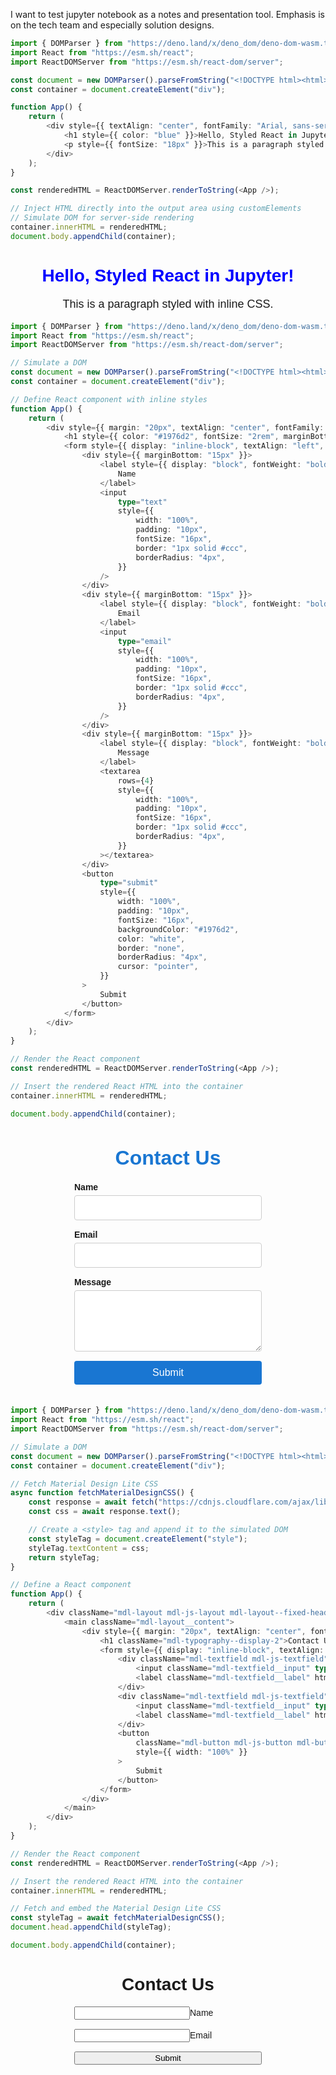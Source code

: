 I want to test jupyter notebook as a notes and presentation tool. Emphasis is on the tech team and especially solution designs.


```typescript
import { DOMParser } from "https://deno.land/x/deno_dom/deno-dom-wasm.ts";
import React from "https://esm.sh/react";
import ReactDOMServer from "https://esm.sh/react-dom/server";

const document = new DOMParser().parseFromString("<!DOCTYPE html><html><body></body></html>", "text/html");
const container = document.createElement("div");

function App() {
    return (
        <div style={{ textAlign: "center", fontFamily: "Arial, sans-serif" }}>
            <h1 style={{ color: "blue" }}>Hello, Styled React in Jupyter!</h1>
            <p style={{ fontSize: "18px" }}>This is a paragraph styled with inline CSS.</p>
        </div>
    );
}

const renderedHTML = ReactDOMServer.renderToString(<App />);

// Inject HTML directly into the output area using customElements
// Simulate DOM for server-side rendering
container.innerHTML = renderedHTML;
document.body.appendChild(container);
```




<div><div style="text-align:center;font-family:Arial, sans-serif"><h1 style="color:blue">Hello, Styled React in Jupyter!</h1><p style="font-size:18px">This is a paragraph styled with inline CSS.</p></div></div>




```typescript
import { DOMParser } from "https://deno.land/x/deno_dom/deno-dom-wasm.ts";
import React from "https://esm.sh/react";
import ReactDOMServer from "https://esm.sh/react-dom/server";

// Simulate a DOM
const document = new DOMParser().parseFromString("<!DOCTYPE html><html><body></body></html>", "text/html");
const container = document.createElement("div");

// Define React component with inline styles
function App() {
    return (
        <div style={{ margin: "20px", textAlign: "center", fontFamily: "Arial, sans-serif" }}>
            <h1 style={{ color: "#1976d2", fontSize: "2rem", marginBottom: "20px" }}>Contact Us</h1>
            <form style={{ display: "inline-block", textAlign: "left", width: "300px" }}>
                <div style={{ marginBottom: "15px" }}>
                    <label style={{ display: "block", fontWeight: "bold", marginBottom: "5px" }}>
                        Name
                    </label>
                    <input
                        type="text"
                        style={{
                            width: "100%",
                            padding: "10px",
                            fontSize: "16px",
                            border: "1px solid #ccc",
                            borderRadius: "4px",
                        }}
                    />
                </div>
                <div style={{ marginBottom: "15px" }}>
                    <label style={{ display: "block", fontWeight: "bold", marginBottom: "5px" }}>
                        Email
                    </label>
                    <input
                        type="email"
                        style={{
                            width: "100%",
                            padding: "10px",
                            fontSize: "16px",
                            border: "1px solid #ccc",
                            borderRadius: "4px",
                        }}
                    />
                </div>
                <div style={{ marginBottom: "15px" }}>
                    <label style={{ display: "block", fontWeight: "bold", marginBottom: "5px" }}>
                        Message
                    </label>
                    <textarea
                        rows={4}
                        style={{
                            width: "100%",
                            padding: "10px",
                            fontSize: "16px",
                            border: "1px solid #ccc",
                            borderRadius: "4px",
                        }}
                    ></textarea>
                </div>
                <button
                    type="submit"
                    style={{
                        width: "100%",
                        padding: "10px",
                        fontSize: "16px",
                        backgroundColor: "#1976d2",
                        color: "white",
                        border: "none",
                        borderRadius: "4px",
                        cursor: "pointer",
                    }}
                >
                    Submit
                </button>
            </form>
        </div>
    );
}

// Render the React component
const renderedHTML = ReactDOMServer.renderToString(<App />);

// Insert the rendered React HTML into the container
container.innerHTML = renderedHTML;

document.body.appendChild(container);
```




<div><div style="margin:20px;text-align:center;font-family:Arial, sans-serif"><h1 style="color:#1976d2;font-size:2rem;margin-bottom:20px">Contact Us</h1><form style="display:inline-block;text-align:left;width:300px"><div style="margin-bottom:15px"><label style="display:block;font-weight:bold;margin-bottom:5px">Name</label><input type="text" style="width:100%;padding:10px;font-size:16px;border:1px solid #ccc;border-radius:4px"></div><div style="margin-bottom:15px"><label style="display:block;font-weight:bold;margin-bottom:5px">Email</label><input type="email" style="width:100%;padding:10px;font-size:16px;border:1px solid #ccc;border-radius:4px"></div><div style="margin-bottom:15px"><label style="display:block;font-weight:bold;margin-bottom:5px">Message</label><textarea rows="4" style="width:100%;padding:10px;font-size:16px;border:1px solid #ccc;border-radius:4px"></textarea></div><button type="submit" style="width:100%;padding:10px;font-size:16px;background-color:#1976d2;color:white;border:none;border-radius:4px;cursor:pointer">Submit</button></form></div></div>




```typescript
import { DOMParser } from "https://deno.land/x/deno_dom/deno-dom-wasm.ts";
import React from "https://esm.sh/react";
import ReactDOMServer from "https://esm.sh/react-dom/server";

// Simulate a DOM
const document = new DOMParser().parseFromString("<!DOCTYPE html><html><body></body></html>", "text/html");
const container = document.createElement("div");

// Fetch Material Design Lite CSS
async function fetchMaterialDesignCSS() {
    const response = await fetch("https://cdnjs.cloudflare.com/ajax/libs/material-design-lite/1.3.0/material.indigo-pink.min.css");
    const css = await response.text();

    // Create a <style> tag and append it to the simulated DOM
    const styleTag = document.createElement("style");
    styleTag.textContent = css;
    return styleTag;
}

// Define a React component
function App() {
    return (
        <div className="mdl-layout mdl-js-layout mdl-layout--fixed-header">
            <main className="mdl-layout__content">
                <div style={{ margin: "20px", textAlign: "center", fontFamily: "Arial, sans-serif" }}>
                    <h1 className="mdl-typography--display-2">Contact Us</h1>
                    <form style={{ display: "inline-block", textAlign: "left", width: "300px" }}>
                        <div className="mdl-textfield mdl-js-textfield" style={{ marginBottom: "15px" }}>
                            <input className="mdl-textfield__input" type="text" id="name" />
                            <label className="mdl-textfield__label" htmlFor="name">Name</label>
                        </div>
                        <div className="mdl-textfield mdl-js-textfield" style={{ marginBottom: "15px" }}>
                            <input className="mdl-textfield__input" type="email" id="email" />
                            <label className="mdl-textfield__label" htmlFor="email">Email</label>
                        </div>
                        <button
                            className="mdl-button mdl-js-button mdl-button--raised mdl-button--colored"
                            style={{ width: "100%" }}
                        >
                            Submit
                        </button>
                    </form>
                </div>
            </main>
        </div>
    );
}

// Render the React component
const renderedHTML = ReactDOMServer.renderToString(<App />);

// Insert the rendered React HTML into the container
container.innerHTML = renderedHTML;

// Fetch and embed the Material Design Lite CSS
const styleTag = await fetchMaterialDesignCSS();
document.head.appendChild(styleTag);

document.body.appendChild(container);
```




<div><div class="mdl-layout mdl-js-layout mdl-layout--fixed-header"><main class="mdl-layout__content"><div style="margin:20px;text-align:center;font-family:Arial, sans-serif"><h1 class="mdl-typography--display-2">Contact Us</h1><form style="display:inline-block;text-align:left;width:300px"><div class="mdl-textfield mdl-js-textfield" style="margin-bottom:15px"><input class="mdl-textfield__input" type="text" id="name"><label class="mdl-textfield__label" for="name">Name</label></div><div class="mdl-textfield mdl-js-textfield" style="margin-bottom:15px"><input class="mdl-textfield__input" type="email" id="email"><label class="mdl-textfield__label" for="email">Email</label></div><button class="mdl-button mdl-js-button mdl-button--raised mdl-button--colored" style="width:100%">Submit</button></form></div></main></div></div>



